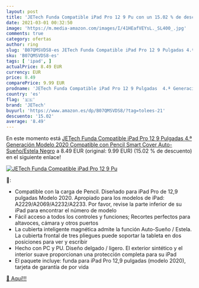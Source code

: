 ```yaml
---
layout: post
title: 'JETech Funda Compatible iPad Pro 12 9 Pu con un 15.02 % de descuento'
date: 2021-03-01 00:32:50
image: 'https://m.media-amazon.com/images/I/41HEafVEYsL._SL400_.jpg'
comments: true
category: ofertas
author: ring
slug: 'B07QMSVDS8-es JETech Funda Compatible iPad Pro 12 9 Pulgadas 4.ª...'
sku: 'B07QMSVDS8-es'
tags: [ 'ipad', ]
actualPrice: 8.49 EUR
currency: EUR
price: 8.49
comparePrice: 9.99 EUR
prodname: 'JETech Funda Compatible iPad Pro 12 9 Pulgadas  4.ª Generación  Modelo 2020   Compatible con Pencil  Smart Cover Auto-Sueño/Estela  Negro'
country: 'es'
flag: '🇪🇸'
brand: 'JETech'
buyurl: 'https://www.amazon.es/dp/B07QMSVDS8/?tag=tolees-21'
descuento: '15.02'
average: '8.49'
---
```


En este momento está [JETech Funda Compatible iPad Pro 12 9 Pulgadas  4.ª Generación  Modelo 2020   Compatible con Pencil  Smart Cover Auto-Sueño/Estela  Negro](https://www.amazon.es/dp/B07QMSVDS8/?tag=tolees-21) a 8.49 EUR (original: 9.99 EUR) (15.02 %  de descuento) en el siguiente enlace!

[![JETech Funda Compatible iPad Pro 12 9 Pu](https://m.media-amazon.com/images/I/41HEafVEYsL._SL400_.jpg)](https://www.amazon.es/dp/B07QMSVDS8/?tag=tolees-21)

🔎:

- Compatible con la carga de Pencil. Diseñado para iPad Pro de 12,9 pulgadas Modelo 2020. Apropiado para los modelos de iPad: A2229/A2069/A2232/A2233. Por favor, revise la parte inferior de su iPad para encontrar el número de modelo
- Fácil acceso a todos los controles y funciones; Recortes perfectos para altavoces, cámara y otros puertos
- La cubierta inteligente magnética admite la función Auto-Sueño / Estela. La cubierta frontal de tres pliegues puede soportar la tableta en dos posiciones para ver y escribir
- Hecho con PC y PU. Diseño delgado / ligero. El exterior sintético y el interior suave proporcionan una protección completa para su iPad
- El paquete incluye: funda para iPad Pro 12,9 pulgadas (modelo 2020), tarjeta de garantía de por vida

[🛒 Aquí!!!](https://www.amazon.es/dp/B07QMSVDS8/?tag=tolees-21)
